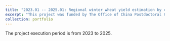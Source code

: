```yaml
---
title: "2023.01 -- 2025.01: Regional winter wheat yield estimation by coupling remotely sensed sun-induced chlorophyll fluorescence data and crop growth model."
excerpt: "This project was funded by The Office of China Postdoctoral Council (OCPC) in 2022."
collection: portfolio
---
```


The project execution period is from 2023 to 2025.
